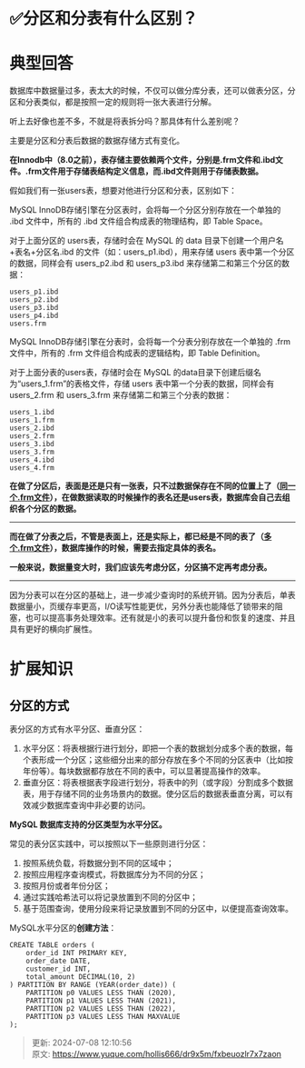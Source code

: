 # ✅分区和分表有什么区别？

# 典型回答


数据库中数据量过多，表太大的时候，不仅可以做分库分表，还可以做表分区，分区和分表类似，都是按照一定的规则将一张大表进行分解。



听上去好像也差不多，不就是将表拆分吗？那具体有什么差别呢？



主要是分区和分表后数据的数据存储方式有变化。



**在Innodb中（8.0之前），表存储主要依赖两个文件，分别是.frm文件和.ibd文件。.frm文件用于存储表结构定义信息，而.ibd文件则用于存储表数据。**



假如我们有一张users表，想要对他进行分区和分表，区别如下：



MySQL InnoDB存储引擎在分区表时，会将每一个分区分别存放在一个单独的 .ibd 文件中，所有的 .ibd 文件组合构成表的物理结构，即 Table Space。



对于上面分区的 users表，存储时会在 MySQL 的 data 目录下创建一个用户名+表名+分区名.ibd 的文件（如：users_p1.ibd），用来存储 users 表中第一个分区的数据，同样会有 users_p2.ibd 和 users_p3.ibd 来存储第二和第三个分区的数据：



```plain
users_p1.ibd
users_p2.ibd
users_p3.ibd
users_p4.ibd
users.frm
```



MySQL InnoDB存储引擎在分表时，会将每一个分表分别存放在一个单独的 .frm 文件中，所有的 .frm 文件组合构成表的逻辑结构，即 Table Definition。



对于上面分表的users表，存储时会在 MySQL 的data目录下创建后缀名为“users_1.frm”的表格文件，存储 users 表中第一个分表的数据，同样会有 users_2.frm 和 users_3.frm 来存储第二和第三个分表的数据：



```plain
users_1.ibd
users_1.frm
users_2.ibd
users_2.frm
users_3.ibd
users_3.frm
users_4.ibd
users_4.frm
```



**在做了分区后，表面是还是只有一张表，只不过数据保存在不同的位置上了（****<u>同一个.frm文件</u>****），在做数据读取的时候操作的表名还是users表，数据库会自己去组织各个分区的数据。**

****

**而在做了分表之后，不管是表面上，还是实际上，都已经是不同的表了（****<u>多个.frm文件</u>****），数据库操作的时候，需要去指定具体的表名。**



**一般来说，数据量变大时，我们应该先考虑分区，分区搞不定再考虑分表。**

****

因为分表可以在分区的基础上，进一步减少查询时的系统开销。因为分表后，单表数据量小，页缓存率更高，I/O读写性能更优，另外分表也能降低了锁带来的阻塞，也可以提高事务处理效率。还有就是小的表可以提升备份和恢复的速度、并且具有更好的横向扩展性。

<font style="color:rgb(55, 65, 81);background-color:rgb(247, 247, 248);"></font>

# 扩展知识


## **<font style="color:rgb(0, 0, 0);">分区的方式</font>**
表分区的方式有水平分区、垂直分区：

1. 水平分区：将表根据行进行划分，即把一个表的数据划分成多个表的数据，每个表形成一个分区；这些细分出来的部分存放在多个不同的分区表中（比如按年份等）。每块数据都存放在不同的表中，可以显著提高操作的效率。
2. 垂直分区：将表根据表字段进行划分，将表中的列（或字段）分割成多个数据表，用于存储不同的业务场景内的数据。使分区后的数据表垂直分离，可以有效减少数据库查询中非必要的访问。



**MySQL 数据库支持的分区类型为水平分区。**

**<font style="color:rgb(51, 51, 51);"></font>**

**<font style="color:rgb(51, 51, 51);"></font>**

常见的表分区实践中，可以按照以下一些原则进行分区：

**<font style="color:rgb(51, 51, 51);"></font>**

1. 按照系统负载，将数据分到不同的区域中；
2. 按照应用程序查询模式，将数据库分为不同的分区；
3. 按照月份或者年份分区；
4. 通过实践哈希法可以将记录放置到不同的分区中；
5. 基于范围查询，使用分段来将记录放置到不同的分区中，以便提高查询效率。





MySQL水平分区的**创建方法**：



```plain
CREATE TABLE orders (
    order_id INT PRIMARY KEY,
    order_date DATE,
    customer_id INT,
    total_amount DECIMAL(10, 2)
) PARTITION BY RANGE (YEAR(order_date)) (
    PARTITION p0 VALUES LESS THAN (2020),
    PARTITION p1 VALUES LESS THAN (2021),
    PARTITION p2 VALUES LESS THAN (2022),
    PARTITION p3 VALUES LESS THAN MAXVALUE
);
```





> 更新: 2024-07-08 12:10:56  
> 原文: <https://www.yuque.com/hollis666/dr9x5m/fxbeuozlr7x7zaon>